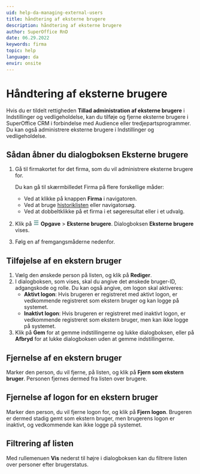 ```yaml
---
uid: help-da-managing-external-users
title: håndtering af eksterne brugere
description: håndtering af eksterne brugere
author: SuperOffice RnD
date: 06.29.2022
keywords: firma
topic: help
language: da
envir: onsite
---
```


# Håndtering af eksterne brugere

Hvis du er tildelt rettigheden **Tillad administration af eksterne brugere** i Indstillinger og vedligeholdelse, kan du tilføje og fjerne eksterne brugere i SuperOffice CRM i forbindelse med Audience eller tredjepartsprogrammer. Du kan også administrere eksterne brugere i Indstillinger og vedligeholdelse.

## Sådan åbner du dialogboksen Eksterne brugere

1. Gå til firmakortet for det firma, som du vil administrere eksterne brugere for.

    Du kan gå til skærmbilledet Firma på flere forskellige måder:

    * Ved at klikke på knappen **Firma** i navigatoren.
    * Ved at bruge [historiklisten][1] eller navigatorsøg.
    * Ved at dobbeltklikke på et firma i et søgeresultat eller i et udvalg.

2. Klik på ![ikonet][img1] **Opgave** > **Eksterne brugere**. Dialogboksen **Eksterne brugere** vises.

3. Følg en af fremgangsmåderne nedenfor.

## Tilføjelse af en ekstern bruger

1. Vælg den ønskede person på listen, og klik på **Rediger**.
2. I dialogboksen, som vises, skal du angive det ønskede bruger-ID, adgangskode og rolle. Du kan også angive, om logon skal aktiveres:
    * **Aktivt logon**: Hvis brugeren er registreret med aktivt logon, er vedkommende registreret som ekstern bruger og kan logge på systemet.
    * **Inaktivt logon**: Hvis brugeren er registreret med inaktivt logon, er vedkommende registreret som ekstern bruger, men kan ikke logge på systemet.
3. Klik på **Gem** for at gemme indstillingerne og lukke dialogboksen, eller på **Afbryd** for at lukke dialogboksen uden at gemme indstillingerne.

## Fjernelse af en ekstern bruger

Marker den person, du vil fjerne, på listen, og klik på **Fjern som ekstern bruger**. Personen fjernes dermed fra listen over brugere.

## Fjernelse af logon for en ekstern bruger

Marker den person, du vil fjerne logon for, og klik på **Fjern logon**. Brugeren er dermed stadig gemt som ekstern bruger, men brugerens logon er inaktivt, og vedkommende kan ikke logge på systemet.

## Filtrering af listen

Med rullemenuen **Vis** nederst til højre i dialogboksen kan du filtrere listen over personer efter brugerstatus.

<!-- Referenced links -->
[1]: ../../../learn/basics/history.md

<!-- Referenced images -->
[img1]: ../../../../media/icons/btn-menu.png
